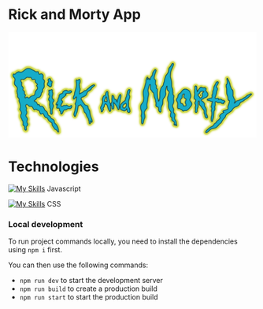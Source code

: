# Rick and Morty App

<img src="./assets/rick-morty-title.png">

# Technologies

[![My Skills](https://skillicons.dev/icons?i=js)](https://skillicons.dev) Javascript

[![My Skills](https://skillicons.dev/icons?i=css)](https://skillicons.dev) CSS

### Local development

To run project commands locally, you need to install the dependencies using `npm i` first.

You can then use the following commands:

- `npm run dev` to start the development server
- `npm run build` to create a production build
- `npm run start` to start the production build

